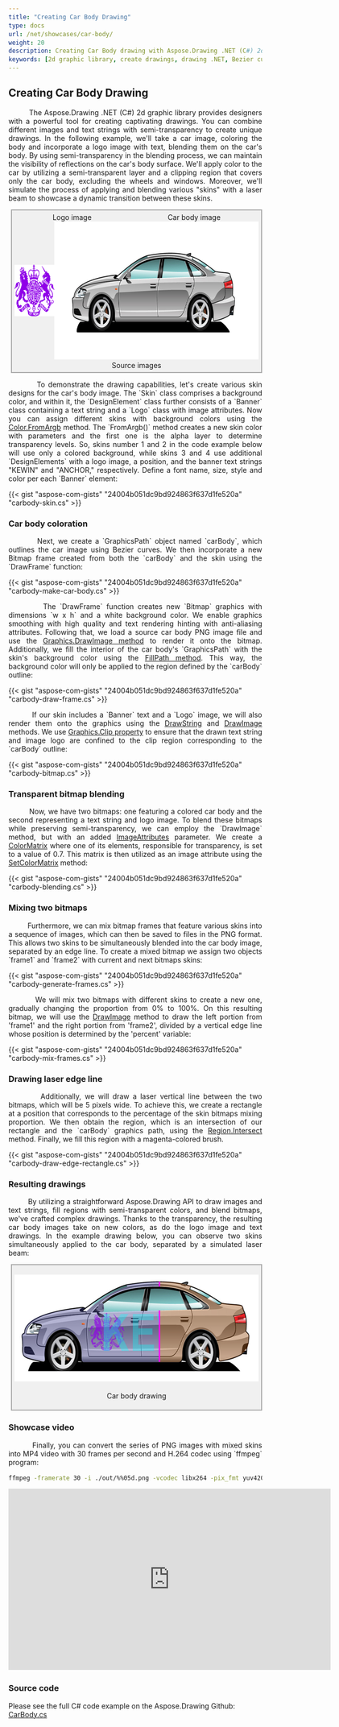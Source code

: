 ```yaml
---
title: "Creating Car Body Drawing"
type: docs
url: /net/showcases/car-body/
weight: 20
description: Creating Car Body drawing with Aspose.Drawing .NET (C#) 2d graphic library. The library allows to creation of drawings with color transparency levels, semi-transparent images and text rendering.
keywords: [2d graphic library, create drawings, drawing .NET, Bezier curves, mix bitmap, bitmap frames, alpha layer, skin designs, transparency level, text drawings, text rendering, text hinting, anti-aliasing, graphics smoothing, c# code example]
---
```


## Creating Car Body Drawing

<p align='justify'>
&nbsp;&nbsp;&nbsp;&nbsp;&nbsp;&nbsp;&nbsp;&nbsp;
The Aspose.Drawing .NET (C#) 2d graphic library provides designers with a powerful tool for creating captivating drawings. You can combine different images and text strings with semi-transparency to create unique drawings. In the following example, we'll take a car image, coloring the body and incorporate a logo image with text, blending them on the car's body. By using semi-transparency in the blending process, we can maintain the visibility of reflections on the car's body surface. We'll apply color to the car by utilizing a semi-transparent layer and a clipping region that covers only the car body, excluding the wheels and windows. Moreover, we'll simulate the process of applying and blending various "skins" with a laser beam to showcase a dynamic transition between these skins.
</p>

<style>
   .frame {
    border: 2px solid darkgray;
    padding: 5px;
    margin: 10px 0 5px 5px;
    background: #f0f0f0;
    align-items: center;
   }
   .marginauto {
    margin: 10px auto 20px;
    display: block;
   }
   .frame figcaption {
    margin: 0 auto;
    display: flex;
    flex-direction: row;
    justify-content: center;
   }
   .container {
    display: flex;
    flex-direction: row;
    align-items: center;
    justify-content: space-around;
   }
</style>

<figure class="frame">
<div class="container">
    <div>
        <figcaption>Logo image</figcaption>
    </div>
    <div>
        <figcaption>Car body image</figcaption>
    </div>
</div>
<div class="container">
    <div>
        <img src="./brit-01.png" alt="Logo image" width="125" height="102"/>
    </div>
    <div>
        <img src="./carbody-sedan-04.png" alt="Car body image" width="640" height="274"/>
    </div>
</div>
<figcaption>Source images</figcaption>
</figure>

<p align='justify'>
&nbsp;&nbsp;&nbsp;&nbsp;&nbsp;&nbsp;&nbsp;&nbsp;
To demonstrate the drawing capabilities, let's create various skin designs for the car's body image. The `Skin` class comprises a background color, and within it, the `DesignElement` class further consists of a `Banner` class containing a text string and a `Logo` class with image attributes. Now you can assign different skins with background colors using the <a href="https://reference.aspose.com/drawing/net/aspose.drawing/color/fromargb/#fromargb_3">Color.FromArgb</a> method. The `FromArgb()` method creates a new skin color with parameters and the first one is the alpha layer to determine transparency levels. So, skins number 1 and 2 in the code example below will use only a colored background, while skins 3 and 4 use additional `DesignElements` with a logo image, a position, and the banner text strings "KEWIN" and "ANCHOR," respectively. Define a font name, size, style and color per each `Banner` element:
</p>

{{< gist "aspose-com-gists" "24004b051dc9bd924863f637d1fe520a" "carbody-skin.cs" >}}

### Car body coloration

<p align='justify'>
&nbsp;&nbsp;&nbsp;&nbsp;&nbsp;&nbsp;&nbsp;&nbsp;
Next, we create a `GraphicsPath` object named `carBody`, which outlines the car image using Bezier curves. We then incorporate a new Bitmap frame created from both the `carBody` and the skin using the `DrawFrame` function:
</p>

{{< gist "aspose-com-gists" "24004b051dc9bd924863f637d1fe520a" "carbody-make-car-body.cs" >}}

<p align='justify'>
&nbsp;&nbsp;&nbsp;&nbsp;&nbsp;&nbsp;&nbsp;&nbsp;
The `DrawFrame` function creates new `Bitmap` graphics with dimensions `w x h` and a white background color. We enable graphics smoothing with high quality and text rendering hinting with anti-aliasing attributes. Following that, we load a source car body PNG image file and use the <a href="https://reference.aspose.com/drawing/net/aspose.drawing/graphics/drawimage/#drawimage_14">Graphics.DrawImage method</a> to render it onto the bitmap. Additionally, we fill the interior of the car body's `GraphicsPath` with the skin's background color using the <a href="https://reference.aspose.com/drawing/net/aspose.drawing/graphics/fillpath/">FillPath method</a>. This way, the background color will only be applied to the region defined by the `carBody` outline:
</p>

{{< gist "aspose-com-gists" "24004b051dc9bd924863f637d1fe520a" "carbody-draw-frame.cs" >}}

<p align='justify'>
&nbsp;&nbsp;&nbsp;&nbsp;&nbsp;&nbsp;&nbsp;&nbsp;
If our skin includes a `Banner` text and a `Logo` image, we will also render them onto the graphics using the <a href="https://reference.aspose.com/drawing/net/aspose.drawing/graphics/drawstring/#drawstring_4">DrawString</a> and <a href="https://reference.aspose.com/drawing/net/aspose.drawing/graphics/drawimage/#drawimage_14">DrawImage</a> methods. We use <a href="https://reference.aspose.com/drawing/net/aspose.drawing/graphics/clip/">Graphics.Clip property</a> to ensure that the drawn text string and image logo are confined to the clip region corresponding to the `carBody` outline:
</p>

{{< gist "aspose-com-gists" "24004b051dc9bd924863f637d1fe520a" "carbody-bitmap.cs" >}}

### Transparent bitmap blending

<p align='justify'>
&nbsp;&nbsp;&nbsp;&nbsp;&nbsp;&nbsp;&nbsp;&nbsp;
Now, we have two bitmaps: one featuring a colored car body and the second representing a text string and logo image. To blend these bitmaps while preserving semi-transparency, we can employ the `DrawImage` method, but with an added <a href="https://reference.aspose.com/drawing/net/aspose.drawing.imaging/imageattributes/">ImageAttributes</a> parameter. We create a <a href="https://reference.aspose.com/drawing/net/aspose.drawing.imaging/colormatrix/colormatrix/#constructor_1">ColorMatrix</a> where one of its elements, responsible for transparency, is set to a value of 0.7. This matrix is then utilized as an image attribute using the <a href="https://reference.aspose.com/drawing/net/aspose.drawing.imaging/imageattributes/setcolormatrix/#setcolormatrix_2">SetColorMatrix</a> method:
</p>

{{< gist "aspose-com-gists" "24004b051dc9bd924863f637d1fe520a" "carbody-blending.cs" >}}

### Mixing two bitmaps

<p align='justify'>
&nbsp;&nbsp;&nbsp;&nbsp;&nbsp;&nbsp;&nbsp;&nbsp;
Furthermore, we can mix bitmap frames that feature various skins into a sequence of images, which can then be saved to files in the PNG format. This allows two skins to be simultaneously blended into the car body image, separated by an edge line. To create a mixed bitmap we assign two objects `frame1` and `frame2` with current and next bitmaps skins:
</p>

{{< gist "aspose-com-gists" "24004b051dc9bd924863f637d1fe520a" "carbody-generate-frames.cs" >}}

<p align='justify'>
&nbsp;&nbsp;&nbsp;&nbsp;&nbsp;&nbsp;&nbsp;&nbsp;
We will mix two bitmaps with different skins to create a new one, gradually changing the proportion from 0% to 100%. On this resulting bitmap, we will use the <a href="https://reference.aspose.com/drawing/net/aspose.drawing/graphics/drawimage/#drawimage_9">DrawImage</a> method to draw the left portion from 'frame1' and the right portion from 'frame2', divided by a vertical edge line whose position is determined by the 'percent' variable:
</p>

{{< gist "aspose-com-gists" "24004b051dc9bd924863f637d1fe520a" "carbody-mix-frames.cs" >}}

### Drawing laser edge line

<p align='justify'>
&nbsp;&nbsp;&nbsp;&nbsp;&nbsp;&nbsp;&nbsp;&nbsp;
Additionally, we will draw a laser vertical line between the two bitmaps, which will be 5 pixels wide. To achieve this, we create a rectangle at a position that corresponds to the percentage of the skin bitmaps mixing proportion. We then obtain the region, which is an intersection of our rectangle and the `carBody` graphics path, using the <a href="https://reference.aspose.com/drawing/net/aspose.drawing/region/intersect/#intersect_1">Region.Intersect</a> method. Finally, we fill this region with a magenta-colored brush.
</p>

{{< gist "aspose-com-gists" "24004b051dc9bd924863f637d1fe520a" "carbody-draw-edge-rectangle.cs" >}}

### Resulting drawings

<p align='justify'>
&nbsp;&nbsp;&nbsp;&nbsp;&nbsp;&nbsp;&nbsp;&nbsp;
By utilizing a straightforward Aspose.Drawing API to draw images and text strings, fill regions with semi-transparent colors, and blend bitmaps, we've crafted complex drawings. Thanks to the transparency, the resulting car body images take on new colors, as do the logo image and text drawings. In the example drawing below, you can observe two skins simultaneously applied to the car body, separated by a simulated laser beam:
</p>

<figure class="frame"><p>
    <img class="marginauto" src="./sample_CarBody.png" alt="Car body drawing" width="640" height="212"/>
<figcaption>Car body drawing</figcaption>
</p></figure>

### Showcase video

<p align='justify'>
&nbsp;&nbsp;&nbsp;&nbsp;&nbsp;&nbsp;&nbsp;&nbsp;
Finally, you can convert the series of PNG images with mixed skins into MP4 video with 30 frames per second and H.264 codec using `ffmpeg` program:
</p>

```sh
ffmpeg -framerate 30 -i ./out/%%05d.png -vcodec libx264 -pix_fmt yuv420p ./out/CarBody.mp4
```

<script type="application/ld+json">
{
    "@context": "https://schema.org/",
    "@type": "VideoObject",
    "name": "Car Body drawing",
    "duration": "PT00M30S",
    "uploadDate": "2023-09-16",
    "embedUrl": "https://www.youtube.com/embed/xvEuQHaHWrk",
    "thumbnailUrl": "https://img.youtube.com/vi/xvEuQHaHWrk/hqdefault.jpg",
    "description": "Creating Car Body drawing with Aspose.Drawing .NET (C#) 2d graphic library"
}
</script>

<iframe class="youtube-player" type="text/html" width="640" height="360" src="https://www.youtube.com/embed/xvEuQHaHWrk" title="CarBody" frameborder="0" allow="accelerometer; autoplay; clipboard-write; encrypted-media; gyroscope; picture-in-picture; web-share" allowfullscreen></iframe>

### Source code

Please see the full C# code example on the Aspose.Drawing Github: [CarBody.cs](https://github.com/aspose-drawing/Aspose.Drawing-for-.NET/blob/master/Examples/Showcases/Showcases/CarBody.cs)
